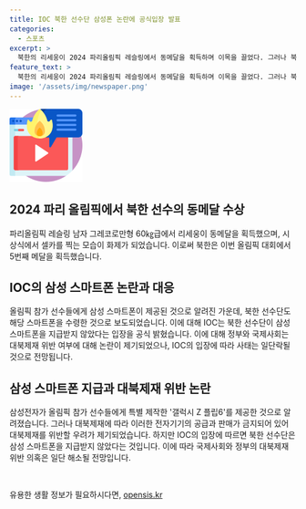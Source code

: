 ```yaml
---
title: IOC 북한 선수단 삼성폰 논란에 공식입장 발표
categories:
  - 스포츠
excerpt: >
  북한의 리세웅이 2024 파리올림픽 레슬링에서 동메달을 획득하며 이목을 끌었다. 그러나 북한 선수단이 삼성 스마트폰을 수령한 것에 대한 대북제재 위반 논란이 제기되었으나 IOC는 북한 선수단이 스마트폰을 수령하지 않았음을 공식입장으로 밝혔다. 이로 인해 사태는 일단락될 전망이지만 정부는 관련 상황을 제대로 파악했는지 여부에 대한 비판을 받을 전망이다.
feature_text: >
  북한의 리세웅이 2024 파리올림픽 레슬링에서 동메달을 획득하며 이목을 끌었다. 그러나 북한 선수단이 삼성 스마트폰을 수령한 것에 대한 대북제재 위반 논란이 제기되었으나 IOC는 북한 선수단이 스마트폰을 수령하지 않았음을 공식입장으로 밝혔다. 이로 인해 사태는 일단락될 전망이지만 정부는 관련 상황을 제대로 파악했는지 여부에 대한 비판을 받을 전망이다.
image: '/assets/img/newspaper.png'
---
```


<p><img src="/assets/img/news.png" alt="rentncar 속보" /></p>

<h2 data-ke-size="size26">2024 파리 올림픽에서 북한 선수의 동메달 수상</h2>

<p data-ke-size="size16">파리올림픽 레슬링 남자 그레코로만형 60㎏급에서 리세웅이 동메달을 획득했으며, 시상식에서 셀카를 찍는 모습이 화제가 되었습니다. 이로써 북한은 이번 올림픽 대회에서 5번째 메달을 획득했습니다.</p>

<h2 data-ke-size="size26">IOC의 삼성 스마트폰 논란과 대응</h2>

<p data-ke-size="size16">올림픽 참가 선수들에게 삼성 스마트폰이 제공된 것으로 알려진 가운데, 북한 선수단도 해당 스마트폰을 수령한 것으로 보도되었습니다. 이에 대해 IOC는 북한 선수단이 삼성 스마트폰을 지급받지 않았다는 입장을 공식 밝혔습니다. 이에 대해 정부와 국제사회는 대북제재 위반 여부에 대해 논란이 제기되었으나, IOC의 입장에 따라 사태는 일단락될 것으로 전망됩니다.</p>

<h2 data-ke-size="size26">삼성 스마트폰 지급과 대북제재 위반 논란</h2>

<p data-ke-size="size16">삼성전자가 올림픽 참가 선수들에게 특별 제작한 '갤럭시 Z 플립6'를 제공한 것으로 알려졌습니다. 그러나 대북제재에 따라 이러한 전자기기의 공급과 판매가 금지되어 있어 대북제재를 위반할 우려가 제기되었습니다. 하지만 IOC의 입장에 따르면 북한 선수단은 삼성 스마트폰을 지급받지 않았다는 것입니다. 이에 따라 국제사회와 정부의 대북제재 위반 의혹은 일단 해소될 전망입니다.</p>

<p data-ke-size="size16">&nbsp;</p>
유용한 생활 정보가 필요하시다면, <a href="https://opensis.kr" rel="dofollow">opensis.kr</a>


